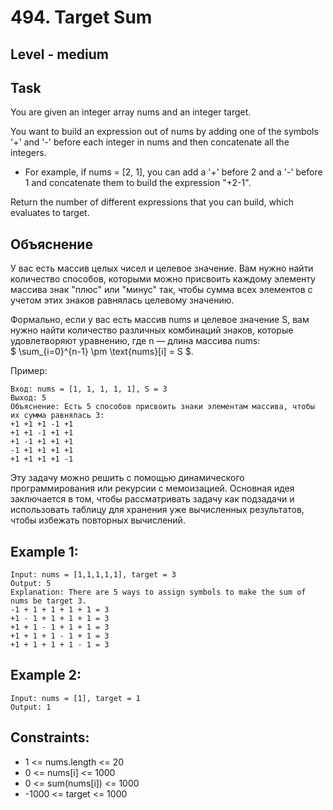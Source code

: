 # 494. Target Sum


## Level - medium


## Task
You are given an integer array nums and an integer target.

You want to build an expression out of nums by adding one of the symbols '+' and '-' before each integer in nums and then concatenate all the integers.

- For example, if nums = [2, 1], you can add a '+' before 2 and a '-' before 1 and concatenate them to build the expression "+2-1".

Return the number of different expressions that you can build, which evaluates to target.


## Объяснение
У вас есть массив целых чисел и целевое значение. 
Вам нужно найти количество способов, которыми можно присвоить каждому элементу массива знак "плюс" или "минус" так, 
чтобы сумма всех элементов с учетом этих знаков равнялась целевому значению.

Формально, если у вас есть массив nums и целевое значение S, вам нужно найти количество различных комбинаций знаков, 
которые удовлетворяют уравнению, где n — длина массива nums:   
$ \sum_{i=0}^{n-1} \pm \text{nums}[i] = S $.

Пример:
````
Вход: nums = [1, 1, 1, 1, 1], S = 3
Выход: 5
Объяснение: Есть 5 способов присвоить знаки элементам массива, чтобы их сумма равнялась 3:
+1 +1 +1 -1 +1
+1 +1 -1 +1 +1
+1 -1 +1 +1 +1
-1 +1 +1 +1 +1
+1 +1 +1 +1 -1
````

Эту задачу можно решить с помощью динамического программирования или рекурсии с мемоизацией. 
Основная идея заключается в том, чтобы рассматривать задачу как подзадачи и использовать таблицу для хранения уже вычисленных результатов, 
чтобы избежать повторных вычислений.

## Example 1:
````
Input: nums = [1,1,1,1,1], target = 3
Output: 5
Explanation: There are 5 ways to assign symbols to make the sum of nums be target 3.
-1 + 1 + 1 + 1 + 1 = 3
+1 - 1 + 1 + 1 + 1 = 3
+1 + 1 - 1 + 1 + 1 = 3
+1 + 1 + 1 - 1 + 1 = 3
+1 + 1 + 1 + 1 - 1 = 3
````

## Example 2:
````
Input: nums = [1], target = 1
Output: 1
````


## Constraints:
- 1 <= nums.length <= 20
- 0 <= nums[i] <= 1000
- 0 <= sum(nums[i]) <= 1000
- -1000 <= target <= 1000